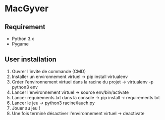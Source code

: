 # MacGyver


## Requirement

- Python 3.x
- Pygame

## User installation

1. Ouvrer l'invite de commande (CMD)
2. Installer un environnement virtuel ->  pip install virtualenv
3. Créer l'environnement virtuel dans la racine du projet -> virtualenv -p python3 env
4. Lancer l'environnement virtuel -> source env/bin/activate
5. Lancer  requirements.txt dans la console -> pip install -r requirements.txt
6. Lancer le jeu -> python3 racine/lauch.py
7. Jouer au jeu !
8. Une fois terminé désactiver l'environnement virtuel -> deactivate